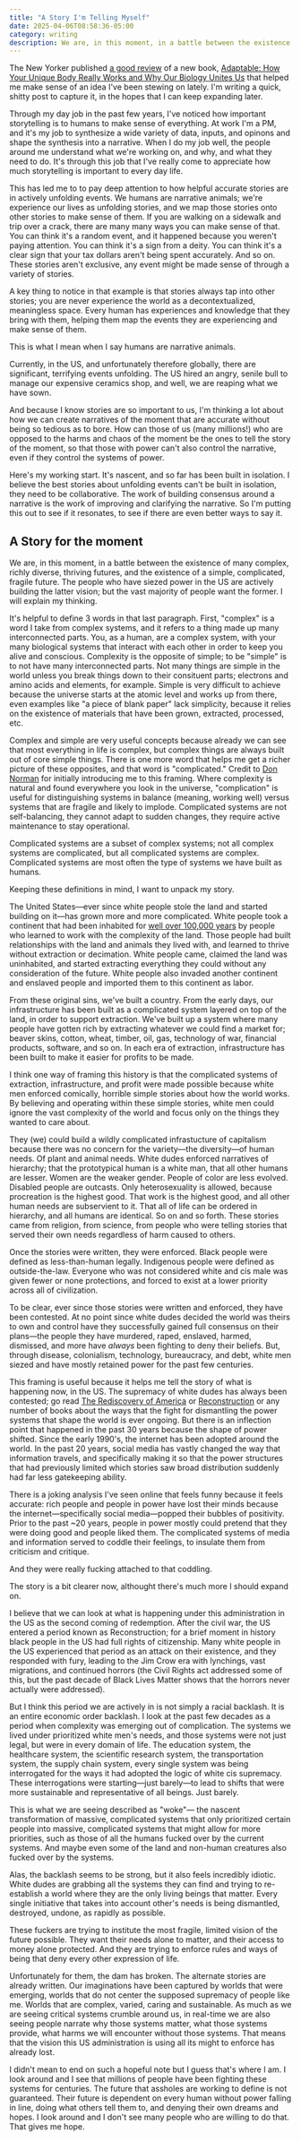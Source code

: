 ```yaml
---
title: "A Story I'm Telling Myself"
date: 2025-04-06T08:58:36-05:00
category: writing
description: We are, in this moment, in a battle between the existence of many complex, richly diverse, thriving futures, and the existence of a simple, complicated, fragile future. The people who have siezed power in the US are actively building the latter vision; but the vast majority of people want the former. I will explain my thinking.
---
```


The New Yorker published [a good review](https://www.newyorker.com/magazine/2025/03/31/medical-benchmarks-and-the-myth-of-the-universal-patient?_sp=97e76cf6-4f6b-4759-8ee0-f1a9f19e8db6.1743948102682) of a new book, [Adaptable: How Your Unique Body Really Works and Why Our Biology Unites Us](https://bookshop.org/p/books/adaptable-how-your-unique-body-really-works-and-why-our-biology-unites-us-herman-pontzer/21617814?ean=9780593539309&next=t) that helped me make sense of an idea I've been stewing on lately. I'm writing a quick, shitty post to capture it, in the hopes that I can keep expanding later. 

Through my day job in the past few years, I've noticed how important storytelling is to humans to make sense of everything. At work I'm a PM, and it's my job to synthesize a wide variety of data, inputs, and opinons and shape the synthesis into a narrative. When I do my job well, the people around me understand what we're working on, and why, and what they need to do. It's through this job that I've really come to appreciate how much storytelling is important to every day life.

This has led me to to pay deep attention to how helpful accurate stories are in actively unfolding events. We humans are narrative animals; we're experience our lives as unfolding stories, and we map those stories onto other stories to make sense of them. If you are walking on a sidewalk and trip over a crack, there are many many ways you can make sense of that. You can think it's a random event, and it happened because you weren't paying attention. You can think it's a sign from a deity. You can think it's a clear sign that your tax dollars aren't being spent accurately. And so on. These stories aren't exclusive, any event might be made sense of through a variety of stories.

A key thing to notice in that example is that stories always tap into other stories; you are never experience the world as a decontextualized, meaningless space. Every human has experiences and knowledge that they bring with them, helping them map the events they are experiencing and make sense of them.

This is what I mean when I say humans are narrative animals.

Currently, in the US, and unfortunately therefore globally, there are significant, terrifying events unfolding. The US hired an angry, senile bull to manage our expensive ceramics shop, and well, we are reaping what we have sown.

And because I know stories are so important to us, I'm thinking a lot about how we can create narratives of the moment that are accurate without being so tedious as to bore. How can those of us (many millions!) who are opposed to the harms and chaos of the moment be the ones to tell the story of the moment, so that those with power can't also control the narrative, even if they control the systems of power.

Here's my working start. It's nascent, and so far has been built in isolation. I believe the best stories about unfolding events can't be built in isolation, they need to be collaborative. The work of building consensus around a narrative is the work of improving and clarifying the narrative. So I'm putting this out to see if it resonates, to see if there are even better ways to say it.

## A Story for the moment

We are, in this moment, in a battle between the existence of many complex, richly diverse, thriving futures, and the existence of a simple, complicated, fragile future. The people who have siezed power in the US are actively building the latter vision; but the vast majority of people want the former. I will explain my thinking.

It's helpful to define 3 words in that last paragraph. First, "complex" is a word I take from complex systems, and it refers to a thing made up many interconnected parts. You, as a human, are a complex system, with your many biological systems that interact with each other in order to keep you alive and conscious. Complexity is the opposite of simple; to be "simple" is to not have many interconnected parts. Not many things are simple in the world unless you break things down to their consituent parts; electrons and amino acids and elements, for example. Simple is very difficult to achieve because the universe starts at the atomic level and works up from there, even examples like "a piece of blank paper" lack simplicity, because it relies on the existence of materials that have been grown, extracted, processed, etc.

Complex and simple are very useful concepts because already we can see that most everything in life is complex, but complex things are always built out of core simple things. There is one more word that helps me get a richer picture of these opposites, and that word is "complicated." Credit to [Don Norman](https://bookshop.org/p/books/living-with-complexity-donald-a-norman/11645540?ean=9780262528948&next=t) for initially introducing me to this framing. Where complexity is natural and found everywhere you look in the universe, "complication" is useful for distinguishing systems in balance (meaning, working well) versus systems that are fragile and likely to implode. Complicated systems are not self-balancing, they cannot adapt to sudden changes, they require active maintenance to stay operational.

Complicated systems are a subset of complex systems; not all complex systems are complicated, but all complicated systems are complex. Complicated systems are most often the type of systems we have built as humans. 

Keeping these definitions in mind, I want to unpack my story.

The United States—ever since white people stole the land and started building on it—has grown more and more complicated. White people took a continent that had been inhabited for [well over 100,000 years](https://birchbarkbooks.com/products/the-indigenous-paleolithic-of-the-western-hemisphere) by people who learned to work with the complexity of the land. Those people had built relationships with the land and animals they lived with, and learned to thrive without extraction or decimation. White people came, claimed the land was uninhabited, and started extracting everything they could without any consideration of the future. White people also invaded another continent and enslaved people and imported them to this continent as labor. 

From these original sins, we've built a country. From the early days, our infrastructure has been built as a complicated system layered on top of the land, in order to support extraction. We've built up a system where many people have gotten rich by extracting whatever we could find a market for; beaver skins, cotton, wheat, timber, oil, gas, technology of war, financial products, software, and so on. In each era of extraction, infrastructure has been built to make it easier for profits to be made.

I think one way of framing this history is that the complicated systems of extraction, infrastructure, and profit were made possible because white men enforced comically, horrible simple stories about how the world works. By believing and operating within these simple stories, white men could ignore the vast complexity of the world and focus only on the things they wanted to care about. 

They (we) could build a wildly complicated infrastucture of capitalism because there was no concern for the variety—the diversity—of human needs. Of plant and animal needs. White dudes enforced narratives of hierarchy; that the prototypical human is a white man, that all other humans are lesser. Women are the weaker gender. People of color are less evolved. Disabled people are outcasts. Only heterosexuality is allowed, because procreation is the highest good. That work is the highest good, and all other human needs are subservient to it. That all of life can be ordered in hierarchy, and all humans are identical. So on and so forth. These stories came from religion, from science, from people who were telling stories that served their own needs regardless of harm caused to others.

Once the stories were written, they were enforced. Black people were defined as less-than-human legally. Indigenous people were defined as outside-the-law. Everyone who was not considered white and cis male was given fewer or none protections, and forced to exist at a lower priority across all of civilization.

To be clear, ever since those stories were written and enforced, they have been contested. At no point since white dudes decided the world was theirs to own and control have they successfully gained full consensus on their plans—the people they have murdered, raped, enslaved, harmed, dismissed, and more have _always_ been fighting to deny their beliefs. But, through disease, colonialism, technology, bureaucracy, and debt, white men siezed and have mostly retained power for the past few centuries.

This framing is useful because it helps me tell the story of what is happening now, in the US. The supremacy of white dudes has always been contested; go read [The Rediscovery of America](https://bookshop.org/p/books/the-rediscovery-of-america-native-peoples-and-the-unmaking-of-u-s-history-ned-blackhawk/18722854?ean=9780300276671&next=t) or [Reconstruction](https://bookshop.org/p/books/reconstruction-updated-edition-america-s-unfinished-revolution-1863-1877-revised-eric-foner/6434908?ean=9780062354518&next=t&source=IndieBound&ref=https%3A%2F%2Fwww.winstonhearn.com%2F) or any number of books about the ways that the fight for dismantling the power systems that shape the world is ever ongoing. But there is an inflection point that happened in the past 30 years because the shape of power shifted. Since the early 1990's, the internet has been adopted around the world. In the past 20 years, social media has vastly changed the way that information travels, and specifically making it so that the power structures that had previously limited which stories saw broad distribution suddenly had far less gatekeeping ability.

There is a joking analysis I've seen online that feels funny because it feels accurate: rich people and people in power have lost their minds because the internet—specifically social media—popped their bubbles of positivity. Prior to the past ~20 years, people in power mostly could pretend that they were doing good and people liked them. The complicated systems of media and information served to coddle their feelings, to insulate them from criticism and critique. 

And they were really fucking attached to that coddling.

The story is a bit clearer now, althought there's much more I should expand on.

I believe that we can look at what is happening under this administration in the US as the second coming of redemption. After the civil war, the US entered a period known as Reconstruction; for a brief moment in history black people in the US had full rights of citizenship. Many white people in the US experienced that period as an attack on their existence, and they responded with fury, leading to the Jim Crow era with lynchings, vast migrations, and continued horrors (the Civil Rights act addressed some of this, but the past decade of Black Lives Matter shows that the horrors never actually were addressed). 

But I think this period we are actively in is not simply a racial backlash. It is an entire economic order backlash. I look at the past few decades as a period when complexity was emerging out of complication. The systems we lived under prioritized white men's needs, and those systems were not just legal, but were in every domain of life. The education system, the healthcare system, the scientific research system, the transportation system, the supply chain system, every single system was being interrogated for the ways it had adopted the logic of white cis supremacy. These interrogations were starting—just barely—to lead to shifts that were more sustainable and representative of all beings. Just barely.

This is what we are seeing described as "woke"— the nascent transformation of massive, complicated systems that only prioritized certain people into massive, complicated systems that might allow for more priorities, such as those of all the humans fucked over by the current systems. And maybe even some of the land and non-human creatures also fucked over by the systems.

Alas, the backlash seems to be strong, but it also feels incredibly idiotic. White dudes are grabbing all the systems they can find and trying to re-establish a world where they are the only living beings that matter. Every single initiative that takes into account other's needs is being dismantled, destroyed, undone, as rapidly as possible.

These fuckers are trying to institute the most fragile, limited vision of the future possible. They want their needs alone to matter, and their access to money alone protected. And they are trying to enforce rules and ways of being that deny every other expression of life.

Unfortunately for them, the dam has broken. The alternate stories are already written. Our imaginations have been captured by worlds that were emerging, worlds that do not center the supposed supremacy of people like me. Worlds that are complex, varied, caring and sustainable. As much as we are seeing critical systems crumble around us, in real-time we are also seeing people narrate why those systems matter, what those systems provide, what harms we will encounter without those systems. That means that the vision this US administration is using all its might to enforce has already lost.

I didn't mean to end on such a hopeful note but I guess that's where I am. I look around and I see that millions of people have been fighting these systems for centuries. The future that assholes are working to define is not guaranteed. Their future is dependent on every human without power falling in line, doing what others tell them to, and denying their own dreams and hopes. I look around and I don't see many people who are willing to do that. That gives me hope.

